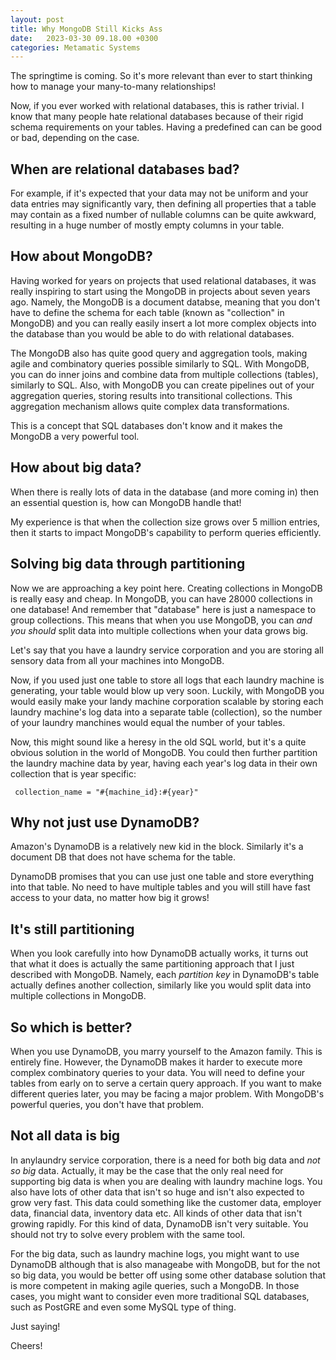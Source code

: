```yaml
---
layout: post
title: Why MongoDB Still Kicks Ass
date:   2023-03-30 09.18.00 +0300
categories: Metamatic Systems
---
```


The springtime is coming. So it's more relevant than ever to start
thinking how to manage your many-to-many relationships!

Now, if you ever worked with relational databases, this is rather trivial.
I know that many people hate relational databases because of their
rigid schema requirements on your tables. Having a predefined can 
can be good or bad, depending on the case. 

## When are relational databases bad?

For example, if it's expected that your data may not be uniform
and your data entries may significantly vary, then defining all
properties that a table may contain as a fixed number of nullable columns
can be quite awkward, resulting in a huge number of mostly empty columns in your table.

## How about MongoDB?

Having worked for years on projects that used relational databases,
it was really inspiring to start using the MongoDB in projects about seven years ago. 
Namely, the MongoDB is a document databse, meaning that you don't have to define the schema
for each table (known as "collection" in MongoDB) and you can really
easily insert a lot more complex objects into the database than you would
be able to do with relational databases.

The MongoDB also has quite good query and aggregation tools, making
agile and combinatory queries possible similarly to SQL. With MongoDB,
you can do inner joins and combine data from multiple collections (tables),
similarly to SQL. Also, with MongoDB you can create pipelines out of 
your aggregation queries, storing results into transitional collections.
This aggregation mechanism allows quite complex data transformations.

This is a concept that SQL databases don't know and it makes
the MongoDB a very powerful tool.

## How about big data?

When there is really lots of data in the database (and more coming in)
then an essential question is, how can MongoDB handle that!

My experience is that when the collection size grows over 5 million
entries, then it starts to impact MongoDB's capability to perform
queries efficiently.

## Solving big data through partitioning

Now we are approaching a key point here. Creating collections in MongoDB
is really easy and cheap. In MongoDB, you can have 28000 collections in
one database! And remember that "database" here is just a namespace 
to group collections. This means that when you use MongoDB, you can *and you should*
split data into multiple collections when your data grows big.

Let's say that you have a laundry service corporation and you are storing
all sensory data from all your machines into MongoDB.

Now, if you used just one table to store all logs that each
laundry machine is generating, your table would blow up very soon.
Luckily, with MongoDB you would easily make your landy machine corporation
scalable by storing each laundry machine's log data into a separate table (collection),
so the number of your laundry manchines would equal the number of your tables.

Now, this might sound like a heresy in the old SQL world, but it's a quite
obvious solution in the world of MongoDB. You could then further partition
the laundry machine data by year, having each year's log data in their
own collection that is year specific: 

```
 collection_name = "#{machine_id}:#{year}"
```

## Why not just use DynamoDB?

Amazon's DynamoDB is a relatively new kid in the block. Similarly it's a document DB
that does not have schema for the table.

DynamoDB promises that you can use just one table and store everything into
that table. No need to have multiple tables and you will still have fast access
to your data, no matter how big it grows!

## It's still partitioning

When you look carefully into how DynamoDB actually works, it turns out 
that what it does is actually the same partitioning approach that I just described
with MongoDB. Namely, each *partition key* in DynamoDB's table actually
defines another collection, similarly like you would split data into multiple collections
in MongoDB.

## So which is better?

When you use DynamoDB, you marry yourself to the Amazon family.
This is entirely fine. However, the DynamoDB makes it harder to execute 
more complex combinatory queries to your data. You will need to define your tables from early
on to serve a certain query approach. If you want to make different queries
later, you may be facing a major problem. With MongoDB's powerful queries, you
don't have that problem.

## Not all data is big

In anylaundry service corporation, there is a need for both big data
and *not so big* data. Actually, it may be the case that the only real need
for supporting big data is when you are dealing with laundry machine logs.
You also have lots of other data that isn't so huge and isn't also expected
to grow very fast. This data could something like the customer data,
employer data, financial data, inventory data etc. All kinds of other data
that isn't growing rapidly. For this kind of data, DynamoDB isn't very suitable.
You should not try to solve every problem with the same tool. 

For the big data, such as laundry machine logs, you might want to use DynamoDB
although that is also manageabe with MongoDB, but for the not so big data,
you would be better off using some other database solution that is more competent
in making agile queries, such a MongoDB. In those cases, 
you might want to consider even more traditional SQL
databases, such as PostGRE and even some MySQL type of thing.

Just saying!

Cheers!
